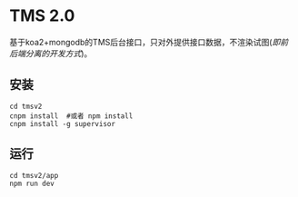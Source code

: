 TMS 2.0
=========
基于koa2+mongodb的TMS后台接口，只对外提供接口数据，不渲染试图(*即前后端分离的开发方式*)。

安装
------

    cd tmsv2
    cnpm install  #或者 npm install
    cnpm install -g supervisor

运行
------

    cd tmsv2/app
    npm run dev
